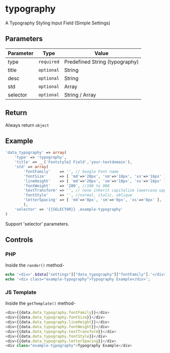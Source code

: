 # typography
A Typography Styling Input Field (Simple Settings)

## Parameters
Parameter | Type | Value
--- | --- | ---
type | `required` | Predefined String (typography)
title | `optional` | String
desc | `optional` | String
std | `optional` | Array
selector | `optional` | String / Array

## Return
Always return `object`

## Example
```php
'data_typography' => array(
	'type' => 'typography',
	'title' => __('Fontstyle2 Field','your-textdomain'),
	'std' => array(
		'fontFamily' 	=> '', // Google Font name
		'fontSize' 		=> [ 'md'=>'20px', 'sm'=>'18px', 'xs'=>'16px' ], // 0 to 400
		'lineHeight' 	=> [ 'md'=>'20px', 'sm'=>'18px', 'xs'=>'16px' ], // 0 to 400
		'fontWeight' 	=> '200', //100 to 900
		'textTransform' => '', // none inherit capitalize lowercase uppercase
		'fontStyle' 	=> '', //normal, italic, oblique
		'letterSpacing' => [ 'md'=>'0px', 'sm'=>'0px', 'xs'=>'0px' ],  // 0 to 20
		),
	'selector' => '{{SELECTOR}} .example-typography'
)
```
Support 'selector' parameters.


## Controls
### PHP
Inside the `rander()` method-
```php
echo '<div>'.$data["settings"]["data_typography"]["fontFamily"].'</div>';
echo '<div class="example-typography">Typography Example</div>';
```

### JS Template
Inside the `getTemplate()` method-
```js
<div>{{data.data_typography.fontFamily}}</div>
<div>{{data.data_typography.fontSize}}</div>
<div>{{data.data_typography.lineHeight}}</div>
<div>{{data.data_typography.fontWeight}}</div>
<div>{{data.data_typography.textTransform}}</div>
<div>{{data.data_typography.fontStyle}}</div>
<div>{{data.data_typography.letterSpacing}}</div>
<div class="example-typography">Typography Example</div>
```
